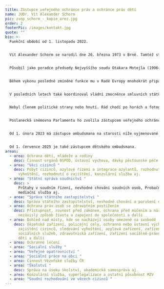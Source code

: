 ```yaml
---
title: Zástupce veřejného ochránce práv a ochránce práv dětí
name: JUDr. Vít Alexander Schorm
pic: zvop_schorm_-_kopie_orez.jpg
order: 2
footerPic: /images/kontakt.jpg
quote: ""
bio: >-
  Funkční období od 1. listopadu 2022.


  Vít Alexander Schorm se narodil dne 26. března 1973 v Brně. Tamtéž studoval obor matematika na Gymnáziu třída kapitána Jaroše a následně pokračoval na Právnické fakultě Masarykovy univerzity. Později absolvoval postgraduální studijní program na Univerzitě Paříž I – Panthéon-Sorbonne, a to v oboru srovnávací veřejné právo evropských států, a také francouzskou Národní správní školu.


  Působil jako poradce předsedy Nejvyššího soudu Otakara Motejla (1996–1998), vedoucí kanceláře místopředsedy vlády Pavla Rychetského (1998–2000) a vládní zmocněnec pro zastupování České republiky před Evropským soudem pro lidská práva ve Štrasburku (2002–2022).


  Během výkonu posledně zmíněné funkce mu v Radě Evropy mnohokrát připadla úloha předsedy expertního výboru v rámci mezivládní spolupráce, ať šlo například o Řídící výbor pro lidská práva, Výbor pro reformu ESLP či pracovní skupiny k sociálním právům nebo k výběru kandidátů a volbě soudců ESLP.


  V posledních letech také koordinoval vládní zmocněnce smluvních států pro zastupování před ESLP.


  Nebyl členem politické strany nebo hnutí. Rád chodí po horách a fotografuje. Hovoří vedle češtiny také anglicky, francouzsky a španělsky.


  Poslanecká sněmovna Parlamentu ho zvolila zástupcem veřejného ochránce práv dne 26. října 2022.


  O﻿d 1. února 2023 má zástupce ombudsmana na starosti níže vyjmenované oblasti.


  Od 1. července 2025 je také zástupcem dětského ombudsmana.
areas:
  - area: Ochrana dětí, mládeže a rodiny
    desc: Činnost orgánů OSPOD, ústavní výchova, dávky pěstounské péče
  - area: "Věci cizinců "
    desc: Pobyt cizinců, azylové řízení a integrace azylantů, rozhodnutí o správním
      vyhoštění, rozhodnutí o zajištění, konzulární služba aj.
  - area: "Státní správa soudnictví "
    desc: >
      Průtahy v soudním řízení, nevhodné chování soudních osob, Probační a
      mediační služba aj.
  - area: "Správa státního zastupitelství "
    desc: Správa státního zastupitelství, nevhodné chování a porušení etiky
  - area: Ochrana práv osob se zdravotním postižením
    desc: Přístupnost, rovnost před zákonem, ochrana před mučením a násilím,
      nezávislý způsob života a zapojení do společnosti a další
  - area: Dohled nad místy, kde se nacházejí osoby omezené na svobodě
    desc: Vězeňská zařízení, policejní cely, ochranná nebo ústavní výchova,
      zajištění cizinců, sledování vyhoštění, azylová zařízení, zařízení
      sociálních služeb, zdravotnická zařízení, zařízení sociálně-právní ochrany
      dětí a další
  - area: Ochranné léčení
  - area: "Sociální služby "
  - area: "Veřejné opatrovnictví "
  - area: "Sociální práce na obci "
  - area: Činnost Vězeňské služby ČR
  - area: "Školství "
    desc: Správa na úseku školství, akademická samospráva aj.
  - area: Konzulární služba, superlegalizace a ostatní působnost MZV
  - area: "Soudní rozhodování ve věcech cizinců "
---
```

